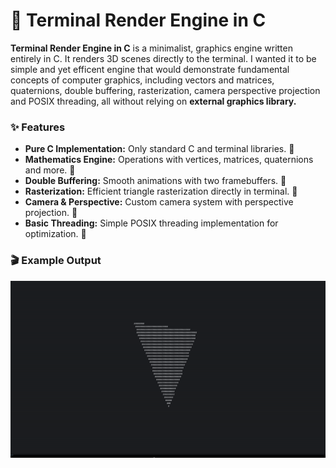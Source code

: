 # 📌 Terminal Render Engine in C

**Terminal Render Engine in C** is a minimalist, graphics engine written entirely in C. It renders 3D scenes directly to the terminal. I wanted it to be simple and yet efficent engine that would demonstrate fundamental concepts of computer graphics, including vectors and matrices, quaternions, double buffering, rasterization, camera perspective projection and POSIX threading, all without relying on **external graphics library.**

### ✨ Features

- **Pure C Implementation:** Only standard C and terminal libraries. 🚀
- **Mathematics Engine:** Operations with vertices, matrices, quaternions and more. 🚀
- **Double Buffering:** Smooth animations with two framebuffers. 🚀
- **Rasterization:** Efficient triangle rasterization directly in terminal. 🚀
- **Camera & Perspective:** Custom camera system with perspective projection. 🚀
- **Basic Threading:** Simple POSIX threading implementation for optimization. 🚀

### 🎬 Example Output
![Triangle Animation](media/triangle.gif)
